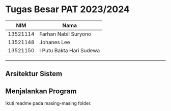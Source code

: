 # Tugas Besar PAT 2023/2024

NIM | Nama
--- | --- 
13521114 | Farhan Nabil Suryono
13521148 | Johanes Lee
13521150 | I Putu Bakta Hari Sudewa

---

## Arsitektur Sistem

## Menjalankan Program

Ikuti readme pada masing-masing folder.